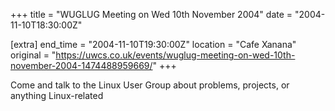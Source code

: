 +++
title = "WUGLUG Meeting on Wed 10th November 2004"
date = "2004-11-10T18:30:00Z"

[extra]
end_time = "2004-11-10T19:30:00Z"
location = "Cafe Xanana"
original = "https://uwcs.co.uk/events/wuglug-meeting-on-wed-10th-november-2004-1474488959669/"
+++

Come and talk to the Linux User Group about problems, projects, or anything Linux-related

